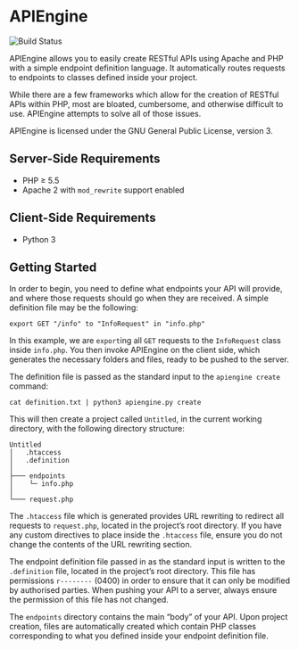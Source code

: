 # APIEngine

![Build Status](https://travis-ci.org/Senyeah/APIEngine.svg?branch=master)

APIEngine allows you to easily create RESTful APIs using Apache and PHP with a simple endpoint definition language. It automatically routes requests to endpoints to classes defined inside your project.

While there are a few frameworks which allow for the creation of RESTful APIs within PHP, most are bloated, cumbersome, and otherwise difficult to use. APIEngine attempts to solve all of those issues.

APIEngine is licensed under the GNU General Public License, version 3.

## Server-Side Requirements

- PHP ≥ 5.5
- Apache 2 with `mod_rewrite` support enabled

## Client-Side Requirements

- Python 3

## Getting Started

In order to begin, you need to define what endpoints your API will provide, and where those requests should go when they are received. A simple definition file may be the following:

```
export GET "/info" to "InfoRequest" in "info.php"
```

In this example, we are `export`ing all `GET` requests to the `InfoRequest` class inside `info.php`. You then invoke APIEngine on the client side, which generates the necessary folders and files, ready to be pushed to the server.

The definition file is passed as the standard input to the `apiengine create` command:

```cat definition.txt | python3 apiengine.py create```

This will then create a project called `Untitled`, in the current working directory, with the following directory structure:

```
Untitled
│	.htaccess
│	.definition
│
├─── endpoints
│	 └─ info.php
│
└─── request.php
```

The `.htaccess` file which is generated provides URL rewriting to redirect all requests to `request.php`, located in the project’s root directory. If you have any custom directives to place inside the `.htaccess` file, ensure you do not change the contents of the URL rewriting section.

The endpoint definition file passed in as the standard input is written to the `.definition` file, located in the project’s root directory. This file has permissions `r--------` (0400) in order to ensure that it can only be modified by authorised parties. When pushing your API to a server, always ensure the permission of this file has not changed.

The `endpoints` directory contains the main “body” of your API. Upon project creation, files are automatically created which contain PHP classes corresponding to what you defined inside your endpoint definition file.